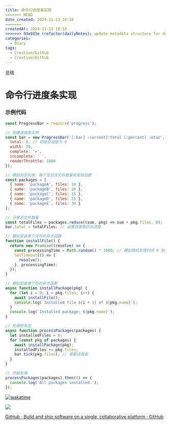 ```yaml
---
title: 命令行进度条实现
<<<<<<< HEAD
date_created: 2024-11-13 10:18
=======
createdAt: 2024-11-13 10:18
>>>>>>> 93a933e (refactor(dailyNotes): update metadata structure for daily notes)
categories:
  - Diary
tags:
  - Creative/Github
  - Creative/Github
---
```


总结

<!--more-->
# 命令行进度条实现


### 示例代码


```javascript
const ProgressBar = require('progress');

// 创建进度条实例
const bar = new ProgressBar('[:bar] :current/:total (:percent) :etas', {
  total: 0, // 初始总进度为 0
  width: 20,
  complete: '=',
  incomplete: ' ',
  renderThrottle: 1000
});

// 模拟的包列表，每个包包含文件数量和安装函数
const packages = [
  { name: 'packageA', files: 10 },
  { name: 'packageB', files: 20 },
  { name: 'packageC', files: 15 },
  { name: 'packageD', files: 25 },
  { name: 'packageE', files: 30 }
];

// 计算总文件数量
const totalFiles = packages.reduce((sum, pkg) => sum + pkg.files, 0);
bar.total = totalFiles; // 设置进度条的总进度

// 模拟安装单个文件的异步函数
function installFile() {
  return new Promise((resolve) => {
    const processingTime = Math.random() * 1000; // 模拟随机处理时间 0 到 1000 毫秒
    setTimeout(() => {
      resolve();
    }, processingTime);
  });
}

// 模拟安装单个包的异步函数
async function installPackage(pkg) {
  for (let i = 0; i < pkg.files; i++) {
    await installFile();
    console.log(`Installed file ${i + 1} of ${pkg.name}`);
  }
  console.log(`Installed package: ${pkg.name}`);
}

// 处理所有包
async function processPackages(packages) {
  let installedFiles = 0;
  for (const pkg of packages) {
    await installPackage(pkg);
    installedFiles += pkg.files;
    bar.tick(pkg.files); // 更新进度条
  }
}

// 开始处理
processPackages(packages).then(() => {
  console.log('All packages installed.');
});
```


[![wakatime](https://wakatime.com/badge/user/4aef0b9f-abc7-4905-975d-60e64090a2f6.svg)](https://wakatime.com/@4aef0b9f-abc7-4905-975d-60e64090a2f6)

<picture>
  <source
    srcset="https://github-readme-stats.vercel.app/api?username=duanbiao2000&show_icons=true&theme=dark"
    media="(prefers-color-scheme: dark)"
  />
  <source
    srcset="https://github-readme-stats.vercel.app/api?username=duanbiao2000&show_icons=true"
    media="(prefers-color-scheme: light), (prefers-color-scheme: no-preference)"
  />
  <img src="https://github-readme-stats.vercel.app/api?username=duanbiao2000&show_icons=true" />
</picture>


[GitHub · Build and ship software on a single, collaborative platform · GitHub](https://github.com)


